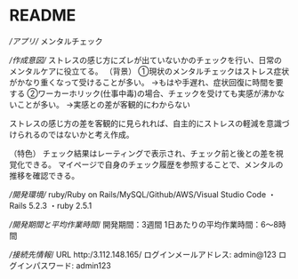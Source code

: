# README

*/アプリ/*
メンタルチェック

*/作成意図/*
ストレスの感じ方にズレが出ていないかのチェックを行い、日常のメンタルケアに役立てる。
（背景）
①現状のメンタルチェックはストレス症状がかなり重くなって受けることが多い。
→もはや手遅れ、症状回復に時間を要する
②ワーカーホリック(仕事中毒)の場合、チェックを受けても実感が沸かないことが多い。
→実感との差が客観的にわからない

ストレスの感じ方の差を客観的に見られれば、自主的にストレスの軽減を意識づけられるのではないかと考え作成。

（特色）
チェック結果はレーティングで表示され、チェック前と後との差を視覚化できる。
マイページで自身のチェック履歴を参照することで、メンタルの推移を確認できる。

*/開発環境/*
    ruby/Ruby on Rails/MySQL/Github/AWS/Visual Studio Code
    ・Rails 5.2.3 
    ・ruby 2.5.1
    

*/開発期間と平均作業時間*/
  開発期間：3週間
  1日あたりの平均作業時間：6〜8時間
  

 */接続先情報*/
  URL http:/3.112.148.165/
  ログインメールアドレス: admin@123
  ログインパスワード: admin123